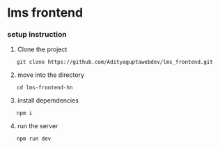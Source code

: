# lms frontend

### setup instruction
1. Clone the project
```
   git clone https://github.com/Adityaguptawebdev/lms_frontend.git
```
2. move into the directory
``` 
   cd lms-frontend-hn
```
3. install depemdencies
```
   npm i
```
4. run the server
```
   npm run dev
```